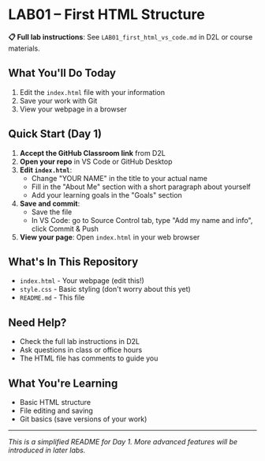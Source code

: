 # LAB01 – First HTML Structure

**📋 Full lab instructions**: See `LAB01_first_html_vs_code.md` in D2L or course materials.

## What You'll Do Today
1. Edit the `index.html` file with your information
2. Save your work with Git
3. View your webpage in a browser

## Quick Start (Day 1)
1. **Accept the GitHub Classroom link** from D2L
2. **Open your repo** in VS Code or GitHub Desktop
3. **Edit `index.html`**:
   - Change "YOUR NAME" in the title to your actual name
   - Fill in the "About Me" section with a short paragraph about yourself
   - Add your learning goals in the "Goals" section
4. **Save and commit**:
   - Save the file
   - In VS Code: go to Source Control tab, type "Add my name and info", click Commit & Push
5. **View your page**: Open `index.html` in your web browser

## What's In This Repository
- `index.html` - Your webpage (edit this!)
- `style.css` - Basic styling (don't worry about this yet)
- `README.md` - This file

## Need Help?
- Check the full lab instructions in D2L
- Ask questions in class or office hours
- The HTML file has comments to guide you

## What You're Learning
- Basic HTML structure
- File editing and saving
- Git basics (save versions of your work)

---
*This is a simplified README for Day 1. More advanced features will be introduced in later labs.*
